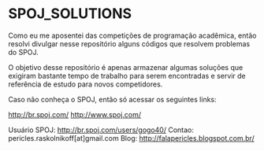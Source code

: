 SPOJ_SOLUTIONS
==============

Como eu me aposentei das competições de programação acadêmica, então resolvi divulgar nesse repositório alguns códigos que resolvem problemas do SPOJ. 

O objetivo desse repositório é apenas armazenar algumas soluções que exigiram bastante tempo de trabalho para serem encontradas e servir de referência de estudo para novos competidores.

Caso não conheça o SPOJ, então só acessar os seguintes links:

http://br.spoj.com/
http://www.spoj.com/

Usuário SPOJ: http://br.spoj.com/users/gogo40/
Contao: pericles.raskolnikoff[at]gmail.com
Blog: http://falapericles.blogspot.com.br/
